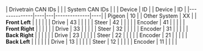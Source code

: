 | Drivetrain CAN IDs | |  | System CAN IDs | |
| Device         | ID  | | Device | ID  |
|--------------|----|---|--------------|----|
| Pigeon       | 10 | |  Other System | XX |
| **Front Left** |   | |              |    |
| Drive        | 43 | |              |    |
| Steer        | 42 | |              |    |
| Encoder      | 41 | |              |    |
| **Front Right** |  | |              |    |
| Drive        | 33 | |              |    |
| Steer        | 32 | |              |    |
| Encoder      | 31 | |              |    |
| **Back Right** |   | |              |    |
| Drive        | 23 | |              |    |
| Steer        | 22 | |              |    |
| Encoder      | 21 | |              |    |
| **Back Left** |   | |              |    |
| Drive        | 13 | |              |    |
| Steer        | 12 | |              |    |
| Encoder      | 11 | |              |    |
